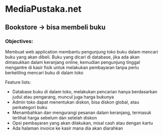 # MediaPustaka.net
## Bookstore -> bisa membeli buku

### Objectives: 
Membuat web application membantu pengunjung toko buku dalam mencari buku yang akan dibeli. Buku yang dicari di database, jika ada akan dimasukkan dalam keranjang online, kemudian pengunjung tinggal mengantre di kasir fisik untuk melakukan pembayaran tanpa perlu berkeliling mencari buku di dalam toko

Feature lists:
- Database buku di dalam toko, melakukan pencarian hanya berdasarkan judul atau pengarang, muncul juga harga bukunya
- Admin toko dapat menentukan diskon, bisa diskon global, atau perkategori buku
- Menambahkan dan mengurangi pesanan dalam keranjang, termasuk terlihat harga sebelum dan setelah diskon
- Opsi pembayaran yang akan dilakukan, misal cash atau dengan kartu
- Ada halaman invoice ke kasir mana dia akan diarahkan
